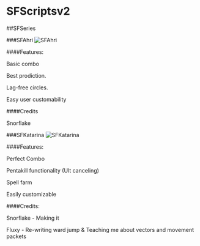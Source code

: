 SFScriptsv2
===========

##SFSeries

###SFAhri
![SFAhri](http://i.imgur.com/HZ1zIzv.gif)
  
  ####Features:
  
  Basic combo
  
  Best prodiction.
  
  Lag-free circles.
  
  Easy user customability
  
  
  ####Credits
  
  Snorflake
  
 
###SFKatarina
![SFKatarina](http://i.imgur.com/K5UItRb.gif)

  ####Features:
  
  Perfect Combo
  
  Pentakill functionality (Ult canceling)
  
  Spell farm
  
  Easily customizable
  

  ####Credits:
  
  Snorflake - Making it
  
  Fluxy - Re-writing ward jump & Teaching me about vectors and movement packets
  

